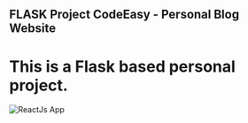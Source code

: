 
## FLASK Project CodeEasy - Personal Blog Website

# This is a Flask based personal project.

![ReactJs App](<https://raw.githubusercontent.com/Denver44/CodeEasy-Flaskproject/main/screenshot/ss%20(1).png>) 



